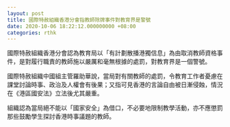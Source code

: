 ```yaml
---
layout: post
title: 國際特赦組織香港分會指教師除牌事件對教育界是警號
date: 2020-10-06 18:22:12.000000000 +08:00
categories: rthk
---
```


國際特赦組織香港分會認為教育局以「有計劃散播港獨信息」為由取消教師資格事件，是對履行職責的教師施以嚴厲和毫無根據的處罰，對教育界是一個警號。

國際特赦組織中國組主管羅助華說，當局對有關教師的處罰，令教育工作者憂慮在課堂討論時事、政治及人權會有後果；又指可見香港的言論自由被日漸侵蝕，情況在《港區國安法》立法後尤其嚴重。

組織認為當局絕不能以「國家安全」為借口，不必要地限制教學活動，亦不應懲罰那些鼓勵學生探討香港時事議題的教師。
